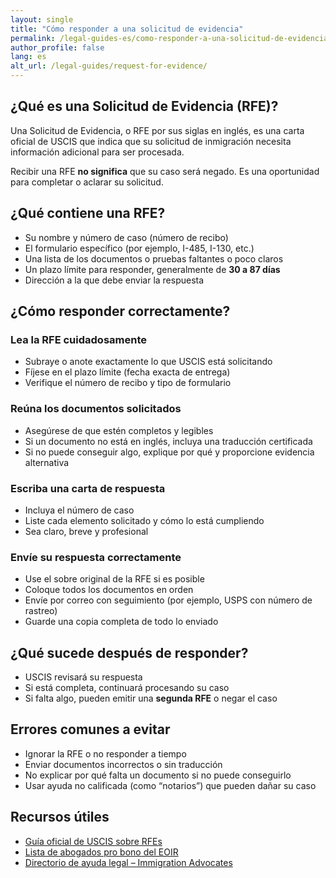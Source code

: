 ```yaml
---
layout: single
title: "Cómo responder a una solicitud de evidencia"
permalink: /legal-guides-es/como-responder-a-una-solicitud-de-evidencia/
author_profile: false
lang: es
alt_url: /legal-guides/request-for-evidence/
---
```


## ¿Qué es una Solicitud de Evidencia (RFE)?

Una Solicitud de Evidencia, o RFE por sus siglas en inglés, es una carta oficial de USCIS que indica que su solicitud de inmigración necesita información adicional para ser procesada.

Recibir una RFE **no significa** que su caso será negado. Es una oportunidad para completar o aclarar su solicitud.

## ¿Qué contiene una RFE?

- Su nombre y número de caso (número de recibo)
- El formulario específico (por ejemplo, I-485, I-130, etc.)
- Una lista de los documentos o pruebas faltantes o poco claros
- Un plazo límite para responder, generalmente de **30 a 87 días**
- Dirección a la que debe enviar la respuesta

## ¿Cómo responder correctamente?

### Lea la RFE cuidadosamente

- Subraye o anote exactamente lo que USCIS está solicitando  
- Fíjese en el plazo límite (fecha exacta de entrega)  
- Verifique el número de recibo y tipo de formulario  

### Reúna los documentos solicitados

- Asegúrese de que estén completos y legibles  
- Si un documento no está en inglés, incluya una traducción certificada  
- Si no puede conseguir algo, explique por qué y proporcione evidencia alternativa  

### Escriba una carta de respuesta

- Incluya el número de caso  
- Liste cada elemento solicitado y cómo lo está cumpliendo  
- Sea claro, breve y profesional

### Envíe su respuesta correctamente

- Use el sobre original de la RFE si es posible  
- Coloque todos los documentos en orden  
- Envíe por correo con seguimiento (por ejemplo, USPS con número de rastreo)  
- Guarde una copia completa de todo lo enviado

## ¿Qué sucede después de responder?

- USCIS revisará su respuesta  
- Si está completa, continuará procesando su caso  
- Si falta algo, pueden emitir una **segunda RFE** o negar el caso  

## Errores comunes a evitar

- Ignorar la RFE o no responder a tiempo  
- Enviar documentos incorrectos o sin traducción  
- No explicar por qué falta un documento si no puede conseguirlo  
- Usar ayuda no calificada (como “notarios”) que pueden dañar su caso

## Recursos útiles

- [Guía oficial de USCIS sobre RFEs](https://www.uscis.gov/forms-filing-tips/responding-to-a-request-for-evidence)  
- [Lista de abogados pro bono del EOIR](https://www.justice.gov/eoir/list-pro-bono-legal-service-providers)  
- [Directorio de ayuda legal – Immigration Advocates](https://www.immigrationadvocates.org/nonprofit/legaldirectory/)